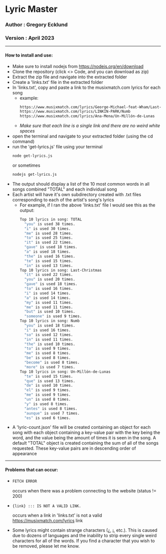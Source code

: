 # Lyric Master

### Author : Gregory Ecklund

### Version : April 2023

-------------

#### How to install and use:
  * Make sure to install nodejs from https://nodejs.org/en/download
  * Clone the repository (click <> Code, and you can download as zip)
  * Extract the zip file and navigate into the extracted folder
  * Create a 'links.txt' file in the extracted folder
  * In 'links.txt', copy and paste a link to the musixmatch.com lyrics for each song
    * example:
      ```txt
      https://www.musixmatch.com/lyrics/George-Michael-feat-Wham/Last-Christmas
      https://www.musixmatch.com/lyrics/LINKIN-PARK/Numb
      https://www.musixmatch.com/lyrics/Ana-Mena/Un-Millón-de-Lunas
      ```
    * *Make sure that each line is a single link and there are no weird white spaces*
  * open the terminal and navigate to your extracted folder (using the cd command)
  * run the 'get-lyrics.js' file using your terminal
    ```bash
    node get-lyrics.js
    ```
    or sometimes
    ```bash
    nodejs get-lyrics.js
    ```
  * The output should display a list of the 10 most common words in all songs combined "TOTAL" and each individual song
  * Each artist will have it's own subdirectory created with .txt files corresponding to each of the artist's song's lyrics
    * For example, if I ran the above 'links.txt' file I would see this as the output:
      ```bash
      Top 10 lyrics in song: TOTAL
        "you" is used 38 times.
        "i" is used 30 times.
        "me" is used 28 times.
        "to" is used 25 times.
        "it" is used 22 times.
        "gave" is used 18 times.
        "a" is used 18 times.
        "the" is used 16 times.
        "te" is used 15 times.
        "in" is used 13 times.
      Top 10 lyrics in song: Last-Christmas
        "it" is used 22 times.
        "you" is used 20 times.
        "gave" is used 18 times.
        "to" is used 16 times.
        "i" is used 14 times.
        "a" is used 14 times.
        "my" is used 11 times.
        "me" is used 11 times.
        "but" is used 10 times.
        "someone" is used 9 times.
      Top 10 lyrics in song: Numb
        "you" is used 18 times.
        "i" is used 16 times.
        "so" is used 12 times.
        "in" is used 11 times.
        "the" is used 10 times.
        "to" is used 9 times.
        "me" is used 8 times.
        "be" is used 8 times.
        "become" is used 8 times.
        "more" is used 7 times.
      Top 10 lyrics in song: Un-Millón-de-Lunas
        "te" is used 15 times.
        "que" is used 13 times.
        "de" is used 10 times.
        "el" is used 9 times.
        "me" is used 9 times.
        "un" is used 8 times.
        "y" is used 8 times.
        "antes" is used 8 times.
        "aunque" is used 7 times.
        "es" is used 6 times.
      ```
  * A 'lyric-count.json' file will be created containing an object for each song with each object containing a key-value pair with the key being the word, and the value being the amount of times it is seen in the song. A default "TOTAL" object is created containing the sum of all of the songs requested. These key-value pairs are in descending order of appearance

-------------

#### Problems that can occur:
  - ```bash
    FETCH ERROR
    ```
    occurs when there was a problem connecting to the website (status != 200)

  - ```bash
    {link} ::: IS NOT A VALID LINK.
    ```
    occurs when a link in 'links.txt' is not a valid https://musixmatch.com/lyrics link
  
  - Some lyrics might contain strange characters (¿, ¡, etc.). This is caused due to dozens of languages and the inability to strip every single weird characters for all of the words. If you find a character that you wish to be removed, please let me know.  